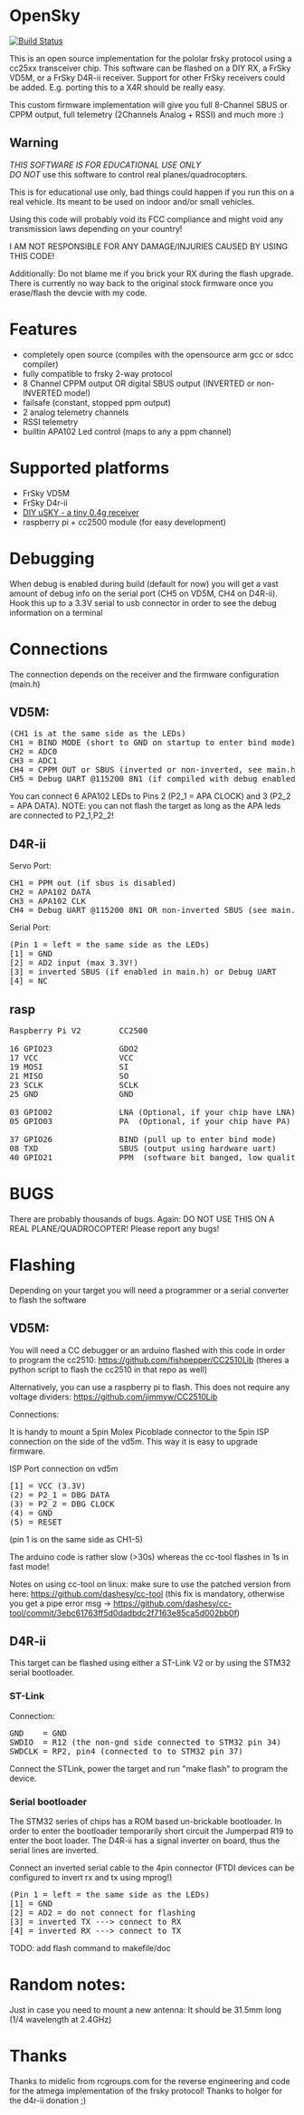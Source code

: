 # OpenSky


[![Build Status](https://travis-ci.org/fishpepper/OpenSky.svg?branch=master)](https://travis-ci.org/fishpepper/OpenSky)

This is an open source implementation for the pololar frsky protocol using
a cc25xx transceiver chip. This software can be flashed on a DIY RX,
a FrSky VD5M, or a FrSky D4R-ii receiver.
Support for other FrSky receivers could be added. E.g. porting this to a X4R should be really easy.

This custom firmware implementation will give you full 8-Channel SBUS or CPPM output,
full telemetry (2Channels Analog + RSSI) and much more :)

## Warning

*THIS SOFTWARE IS FOR EDUCATIONAL USE ONLY*  
*DO NOT* use this software to control real planes/quadrocopters.  

This is for educational use only, bad things could happen
if you run this on a real vehicle.
Its meant to be used on indoor and/or small vehicles.

Using this code will probably void its FCC compliance and might 
void any transmission laws depending on your country!

I AM NOT RESPONSIBLE FOR ANY DAMAGE/INJURIES CAUSED BY USING THIS CODE!


Additionally: Do not blame me if you brick your RX during the flash upgrade.
There is currently no way back to the original stock firmware once you erase/flash the devcie 
with my code.

# Features

* completely open source (compiles with the opensource arm gcc or sdcc compiler)
* fully compatible to frsky 2-way protocol
* 8 Channel CPPM output OR digital SBUS output (INVERTED or non-INVERTED mode!)
* failsafe (constant, stopped ppm output)
* 2 analog telemetry channels
* RSSI telemetry
* builtin APA102 Led control (maps to any a ppm channel)

# Supported platforms

* FrSky VD5M
* FrSky D4r-ii
* [DIY uSKY - a tiny 0.4g receiver](http://fishpepper.de/projects/usky/)
* raspberry pi + cc2500 module (for easy development)

# Debugging

When debug is enabled during build (default for now) you will
get a vast amount of debug info on the serial port (CH5 on VD5M, CH4 on D4R-ii).
Hook this up to a 3.3V serial to usb connector in order to see the debug information
on a terminal

# Connections

The connection depends on the receiver and the firmware configuration (main.h)

## VD5M:
<pre>
(CH1 is at the same side as the LEDs)
CH1 = BIND MODE (short to GND on startup to enter bind mode) / hub telemetry input (9600)
CH2 = ADC0
CH3 = ADC1
CH4 = CPPM OUT or SBUS (inverted or non-inverted, see main.h)
CH5 = Debug UART @115200 8N1 (if compiled with debug enabled)
</pre>

You can connect 6 APA102 LEDs to Pins 2 (P2_1 = APA CLOCK) and 3 (P2_2 = APA DATA).
NOTE: you can not flash the target as long as the APA leds are connected to P2_1,P2_2!

## D4R-ii
Servo Port:
<pre>
CH1 = PPM out (if sbus is disabled)
CH2 = APA102 DATA
CH3 = APA102 CLK
CH4 = Debug UART @115200 8N1 OR non-inverted SBUS (see main.h)
</pre>

Serial Port:
<pre>
(Pin 1 = left = the same side as the LEDs)
[1] = GND
[2] = AD2 input (max 3.3V!)
[3] = inverted SBUS (if enabled in main.h) or Debug UART 
[4] = NC
</pre>

## rasp
<pre>
Raspberry Pi V2        CC2500

16 GPIO23              GDO2
17 VCC                 VCC
19 MOSI                SI
21 MISO                SO
23 SCLK                SCLK
25 GND                 GND

03 GPIO02              LNA (Optional, if your chip have LNA)
05 GPIO03              PA  (Optional, if your chip have PA)

37 GPIO26              BIND (pull up to enter bind mode)
08 TXD                 SBUS (output using hardware uart)
40 GPIO21              PPM  (software bit banged, low quality)
</pre>




# BUGS

There are probably thousands of bugs. Again: DO NOT USE THIS ON A REAL PLANE/QUADROCOPTER!
Please report any bugs!

# Flashing

Depending on your target you will need a programmer or a serial converter to flash the software

## VD5M:

You will need a CC debugger or an arduino flashed with this code in order to program the cc2510:
https://github.com/fishpepper/CC2510Lib
(theres a python script to flash the cc2510 in that repo as well)

Alternatively, you can use a raspberry pi to flash. This does not require any voltage dividers:
https://github.com/jimmyw/CC2510Lib

Connections:

It is handy to mount a 5pin Molex Picoblade connector to the
5pin ISP connection on the side of the vd5m. This way it is easy
to upgrade firmware.

ISP Port connection on vd5m
<pre>
[1] = VCC (3.3V)
(2) = P2_1 = DBG DATA
(3) = P2_2 = DBG CLOCK
(4) = GND
(5) = RESET
</pre>

(pin 1 is on the same side as CH1-5)

The arduino code is rather slow (>30s) whereas the cc-tool flashes in 1s in fast mode!

Notes on using cc-tool on linux:
make sure to use the patched version from here:
https://github.com/dashesy/cc-tool
(this fix is mandatory, otherwise you get a pipe error msg
-> https://github.com/dashesy/cc-tool/commit/3ebc61763ff5d0dadbdc2f7163e85ca5d002bb0f)

## D4R-ii

This target can be flashed using either a ST-Link V2 or by using the STM32 serial bootloader.

### ST-Link

Connection:
<pre>
GND    = GND
SWDIO  = R12 (the non-gnd side connected to STM32 pin 34)
SWDCLK = RP2, pin4 (connected to to STM32 pin 37)
</pre>

Connect the STLink, power the target and run "make flash" to program the device.

### Serial bootloader

The STM32 series of chips has a ROM based un-brickable bootloader. In order to enter the bootloader
temporarily short circuit the Jumperpad R19 to enter the boot loader. The D4R-ii has a signal inverter
on board, thus the serial lines are inverted.

Connect an inverted serial cable to the 4pin connector (FTDI devices can be configured to invert rx and tx using mprog!)
<pre>
(Pin 1 = left = the same side as the LEDs)
[1] = GND
[2] = AD2 = do not connect for flashing
[3] = inverted TX ---> connect to RX 
[4] = inverted RX ---> connect to TX
</pre>

TODO: add flash command to makefile/doc

# Random notes:

Just in case you need to mount a new antenna: It should be 31.5mm long (1/4 wavelength at 2.4GHz)


# Thanks

Thanks to midelic from rcgroups.com for the reverse engineering and
code for the atmega implementation of the frsky protocol!
Thanks to holger for the d4r-ii donation ;)

